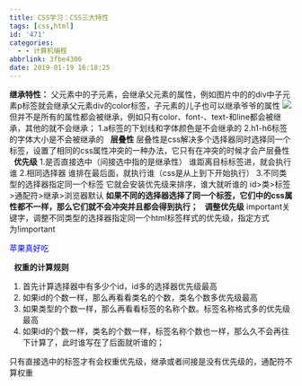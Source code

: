 ```yaml
---
title: CSS学习：CSS三大特性
tags: [css,html]
id: '471'
categories:
  - - 计算机编程
abbrlink: 3fbe4306
date: 2019-01-19 16:18:25
---
```


**继承特性：** 父元素中的子元素，会继承父元素的属性，例如图片中的的div中子元素p标签就会继承父元素div的color标签，子元素的儿子也可以继承爷爷的属性 ![](https://gitee.com/wittzhang/pic332b/raw/master/wp-content/uploads/2019/01/20190119151500.png) 但并不是所有的属性都会被继承，例如只有color、font-、text-和line都会被继承，其他的就不会继承； 1.a标签的下划线和字体颜色是不会继承的 2.h1-h6标签的字体大小是不会被继承的   **层叠性** 层叠性是css解决多个选择器同时选择同一个标签，设置了相同的css属性冲突的一种办法，它只有在冲突的时候才会产层叠性   **优先级** 1.是否直接选中（间接选中指的是继承性） 谁距离目标标签进，就会执行谁 2.相同选择器 谁排在最后面，就执行谁（css是从上到下开始执行） 3.不同类型的选择器指定同一个标签 它就会安装优先级来排序，谁大就听谁的 id>类>标签>通配符>继承>浏览器默认 **如果不同的选择器选择了同一个标签，它们中的css属性都不一样，那么它们就不会冲突并且都会得到执行；**   **调整优先级** important关键字，调整不同类型的选择器指定同一个html标签样式的优先级，指定方式为!important

<head>
    <meta charset="utf-8">
    <title>首页</title>
    <style type="text/css">
        #a123 {
            color: red;
        }
        .b123 {
            color: blue !important;
        }
    </style>
</head>
<body>
<p id='a123' class="b123">苹果真好吃</p>
</body>

  **权重的计算规则**

1.  首先计算选择器中有多少个id，id多的选择器优先级最高
2.  如果id的个数一样，那么再看看类名的个数，类名个数多优先级最高
3.  如果类型的个数一样，那么再看看标签的名称个数。标签名称格式多的优先级最高
4.  如果id的个数一样，类名的个数一样，标签名称个数也一样，那么久不会再往下计算了，此时谁写在了后面就听谁的；

只有直接选中的标签才有会权重优先级，继承或者间接是没有优先级的，通配符不算权重